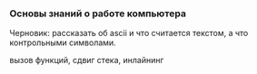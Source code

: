 ### Основы знаний о работе компьютера

Черновик:
рассказать об ascii и что считается текстом, а что контрольными символами.

вызов функций, сдвиг стека, инлайнинг
